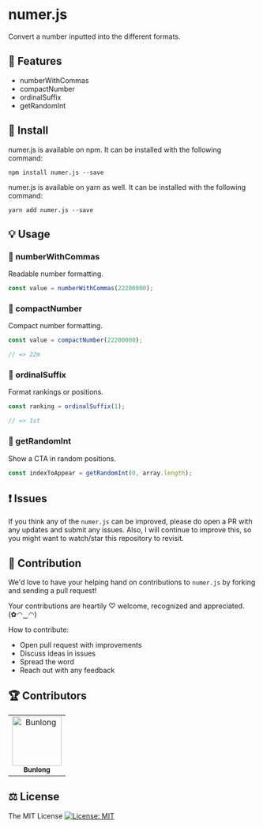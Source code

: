 # numer.js

Convert a number inputted into the different formats.

## 🎁 Features

* numberWithCommas
* compactNumber
* ordinalSuffix
* getRandomInt

## 🔧 Install

numer.js is available on npm. It can be installed with the following command:

```
npm install numer.js --save
```

numer.js is available on yarn as well. It can be installed with the following command:

```
yarn add numer.js --save
```

## 💡 Usage

### 🎀 numberWithCommas

Readable number formatting.

```js
const value = numberWithCommas(22200000);
```

### 🎀 compactNumber

Compact number formatting.

```js
const value = compactNumber(22200000);

// => 22m
```

### 🎀 ordinalSuffix

Format rankings or positions.

```js
const ranking = ordinalSuffix(1);

// => 1st
```

### 🎀 getRandomInt

Show a CTA in random positions.

```js
const indexToAppear = getRandomInt(0, array.length);
```

## ❗ Issues

If you think any of the `numer.js` can be improved, please do open a PR with any updates and submit any issues. Also, I will continue to improve this, so you might want to watch/star this repository to revisit.

## 💪 Contribution

We'd love to have your helping hand on contributions to `numer.js` by forking and sending a pull request!

Your contributions are heartily ♡ welcome, recognized and appreciated. (✿◠‿◠)

How to contribute:

- Open pull request with improvements
- Discuss ideas in issues
- Spread the word
- Reach out with any feedback

## 🏆 Contributors

<table>
  <tr>
    <td align="center">
      <a href="https://github.com/Bunlong">
        <img src="https://avatars0.githubusercontent.com/u/1308397?s=400&u=945dc6b97571e2b98b659d34b1c81ae2514046bf&v=4" width="100" alt="Bunlong" />
        <br />
        <sub>
          <b>Bunlong</b>
        </sub>
      </a>
    </td>
  </tr>
</table>

## ⚖️ License

The MIT License [![License: MIT](https://img.shields.io/badge/License-MIT-yellow.svg)](https://opensource.org/licenses/MIT)
